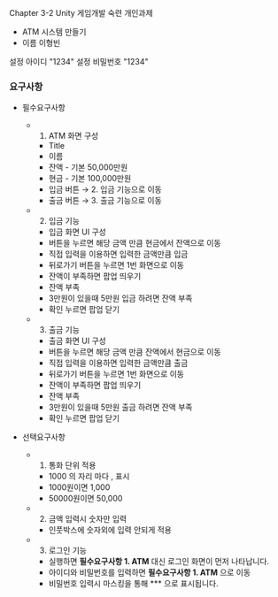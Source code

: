 Chapter 3-2 Unity 게임개발 숙련 개인과제
- ATM 시스템 만들기
- 이름 이형빈




설정 아이디 "1234"
설정 비밀번호 "1234"

### 요구사항

- 필수요구사항
   - 1. ATM 화면 구성
      - Title
      - 이름
      - 잔액 - 기본 50,000만원
      - 현금 - 기본 100,000만원
      - 입금 버튼 → 2. 입금 기능으로 이동
      - 출금 버튼 → 3. 출금 기능으로 이동
  - 2. 입금 기능
     - 입금 화면 UI 구성
     - 버튼을 누르면 해당 금액 만큼 현금에서 잔액으로 이동
     - 직접 입력을 이용하면 입력한 금액만큼 입금
     - 뒤로가기 버튼을 누르면 1번 화면으로 이동
     - 잔액이 부족하면 팝업 띄우기
     - 잔액 부족
     - 3만원이 있을때 5만원 입금 하려면 잔액 부족
     - 확인 누르면 팝업 닫기
   - 3. 출금 기능
     - 출금 화면 UI 구성
     - 버튼을 누르면 해당 금액 만큼 잔액에서 현금으로 이동     
     - 직접 입력을 이용하면 입력한 금액만큼 출금
     - 뒤로가기 버튼을 누르면 1번 화면으로 이동
     - 잔액이 부족하면 팝업 띄우기
     - 잔액 부족
     - 3만원이 있을때 5만원 출금 하려면 잔액 부족
     - 확인 누르면 팝업 닫기
    
- 선택요구사항
   - 1. 통화 단위 적용 
     - 1000 의 자리 마다 , 표시
     - 1000원이면 1,000
     - 50000원이면 50,000
   - 2. 금액 입력시 숫자만 입력 
     - 인풋박스에 숫자외에 입력 안되게 적용
   - 3. 로그인 기능
     - 실행하면 **필수요구사항 1. ATM** 대신 로그인 화면이 먼저 나타납니다.
     - 아이디와 비밀번호를  입력하면 **필수요구사항 1. ATM** 으로 이동
     - 비밀번호 입력시 마스킹을 통해 *** 으로 표시됩니다.
        
